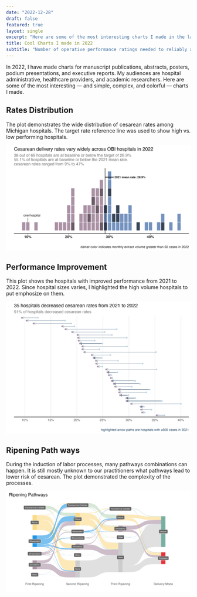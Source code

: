 ```yaml
---
date: "2022-12-28"
draft: false
featured: true
layout: single
excerpt: "Here are some of the most interesting charts I made in the last 12 months. "
title: Cool Charts I made in 2022
subtitle: "Number of operative performance ratings needed to reliably assess the difficulty of surgical procedures "
---
```


In 2022, I have made charts for manuscript publications, abstracts, posters, podium presentations, and executive reports. My audiences are hospital administrative, healthcare providers, and academic researchers. Here are some of the most interesting — and simple, complex, and colorful — charts I made. 


## Rates Distribution

The plot demonstrates the wide distribution of cesarean rates among Michigan hospitals. The target rate reference line was used to show high vs. low performing hospitals. 

![](cs_by_hosp_cnts_compare_2021_mean.png)


## Performance Improvement 

This plot shows the hospitals with improved performance from 2021 to 2022. Since hospital sizes varies, I highlighted the high volume hospitals to put emphosize on them.

![](CS_rates_decrease_hospitals_2021_22.png)


## Ripening Path ways

During the induction of labor processes, many pathways combinations can happen. It is still mostly unknown to our practitioners what pathways lead to lower risk of cesarean. The plot demonstrated the complexity of the processes.

![](ripen_pathways_3.png)


